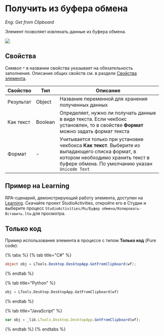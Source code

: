 # Получить из буфера обмена

*Eng: Get from Clipboard*

Элемент позволяет извлекать данные из буфера обмена.

![](../../resources/basic/clipboard/image-(367).png)

## Свойства
Символ `*` в названии свойства указывает на обязательность заполнения. Описание общих свойств см. в разделе [Свойства элемента](https://docs.primo-rpa.ru/primo-rpa/primo-studio/process/elements#svoistva-elementa).

| Свойство  | Тип    | Описание          |
| --------- | ------ | ----------------- |
| Результат | Object | Название переменной для хранения полученных данных |
| Как текст | Boolean | Определяет, нужно ли получать данные в виде текста. Если чекбокс установлен, то в свойстве **Формат** можно задать формат текста |
| Формат    | -       | Учитывается только при установке чекбокса **Как текст**. Выберите из выпадающего списка формат, в котором необходимо хранить текст в буфере обмена. По умолчанию указан `Unicode Text` |


## Пример на Learning

RPA-сценарий, демонстрирующий работу элемента, доступен на [Learning](https://github.com/PrimoRPA/Learning). Скачайте проект StudioActivities, откройте его в Студии и выберите процесс `StudioActivities/Ru/Буфер обмена/Копировать-Вставить.ltw` для просмотра. 

## Только код

Пример использования элемента в процессе с типом **Только код** (Pure code):

{% tabs %}
{% tab title="C#" %}
```csharp
object obj = LTools.Desktop.DesktopApp.GetFromClipboard(wf);
```
{% endtab %}

{% tab title="Python" %}
```python
obj = LTools.Desktop.DesktopApp.GetFromClipboard(wf)
```
{% endtab %}

{% tab title="JavaScript" %}
```javascript
var obj = _lib.LTools.Desktop.DesktopApp.GetFromClipboard(wf);
```
{% endtab %}
{% endtabs %}

